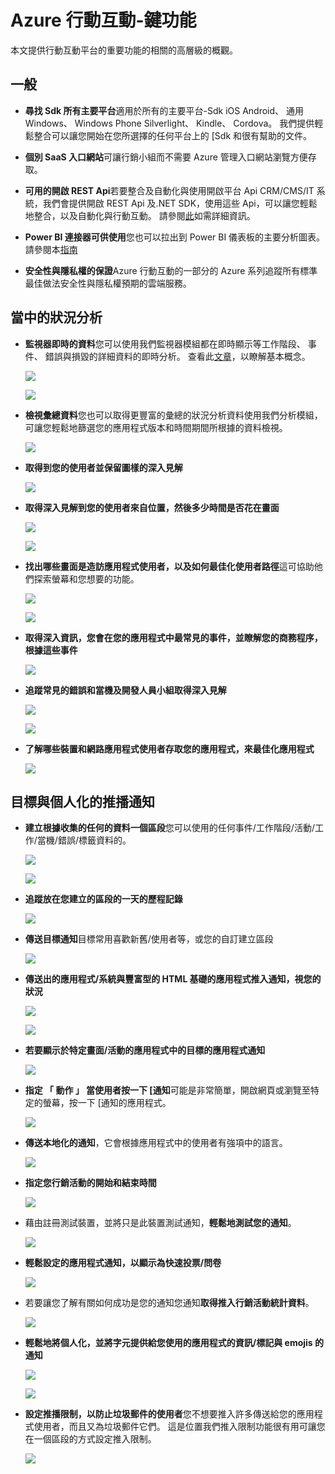<properties
    pageTitle="Azure 行動互動-鍵功能"
    description="將重要 Azure 行動互動功能說明"
    services="mobile-engagement"
    documentationCenter="mobile" 
    authors="piyushjo" 
    manager="erikre" 
    editor="" />

<tags
    ms.service="mobile-engagement"
    ms.workload="mobile"
    ms.tgt_pltfrm="na"
    ms.devlang="na"
    ms.topic="article"
    ms.date="08/19/2016"
    ms.author="piyushjo" />

# <a name="azure-mobile-engagement---key-features"></a>Azure 行動互動-鍵功能

本文提供行動互動平台的重要功能的相關的高層級的概觀。 

## <a name="general"></a>**一般**

- **尋找 Sdk 所有主要平台**適用於所有的主要平台-Sdk iOS Android、 通用 Windows、 Windows Phone Silverlight、 Kindle、 Cordova。 我們提供輕鬆整合可以讓您開始在您所選擇的任何平台上的 [Sdk 和很有幫助的文件。 

- **個別 SaaS 入口網站**可讓行銷小組而不需要 Azure 管理入口網站瀏覽方便存取。 

- **可用的開啟 REST Api**若要整合及自動化與使用開啟平台 Api CRM/CMS/IT 系統，我們會提供開啟 REST Api 及.NET SDK，使用這些 Api，可以讓您輕鬆地整合，以及自動化與行動互動。 請參閱[此](mobile-engagement-api-authentication.md)如需詳細資訊。 

- **Power BI 連接器可供使用**您也可以拉出到 Power BI 儀表板的主要分析圖表。 請參閱本[指南](https://powerbi.microsoft.com/en-us/documentation/powerbi-content-pack-azure-mobile/)

- **安全性與隱私權的保證**Azure 行動互動的一部分的 Azure 系列追蹤所有標準最佳做法安全性與隱私權預期的雲端服務。

## <a name="actionable-analytics"></a>**當中的狀況分析**

- **監視器即時的資料**您可以使用我們監視器模組都在即時顯示等工作階段、 事件、 錯誤與損毀的詳細資料的即時分析。 查看此[文章](mobile-engagement-concepts.md)，以瞭解基本概念。 

    ![][1]

    ![][2]      

- **檢視彙總資料**您也可以取得更豐富的彙總的狀況分析資料使用我們分析模組，可讓您輕鬆地篩選您的應用程式版本和時間期間所根據的資料檢視。

    ![][3]      

- **取得到您的使用者並保留圖樣的深入見解**

    ![][4]      

- **取得深入見解到您的使用者來自位置，然後多少時間是否花在畫面**

    ![][5]      
    
    ![][6]      

- **找出哪些畫面是造訪應用程式使用者，以及如何最佳化使用者路徑**這可協助他們探索螢幕和您想要的功能。

    ![][7]      
    
    ![][8]      

- **取得深入資訊，您會在您的應用程式中最常見的事件，並瞭解您的商務程序，根據這些事件** 

    ![][9]  

- **追蹤常見的錯誤和當機及開發人員小組取得深入見解**

    ![][10]     
    
    ![][11] 

- **了解哪些裝置和網路應用程式使用者存取您的應用程式，來最佳化應用程式** 

    ![][12] 
    
## <a name="targeted--personalized-push-notifications"></a>**目標與個人化的推播通知**

- **建立根據收集的任何的資料一個區段**您可以使用的任何事件/工作階段/活動/工作/當機/錯誤/標籤資料的。

    ![][13]

    ![][14]     

- **追蹤放在您建立的區段的一天的歷程記錄**

    ![][15] 

- **傳送目標通知**目標常用喜歡新舊/使用者等，或您的自訂建立區段

    ![][16] 

- **傳送出的應用程式/系統與豐富型的 HTML 基礎的應用程式推入通知，視您的狀況**

    ![][17] 

    ![][18] 

- **若要顯示於特定畫面/活動的應用程式中的目標的應用程式通知**

    ![][19] 

- **指定 「 動作 」 當使用者按一下 [通知**可能是非常簡單，開啟網頁或瀏覽至特定的螢幕，按一下 [通知的應用程式。 

    ![][20]
    
- **傳送本地化的通知**，它會根據應用程式中的使用者有強項中的語言。 

    ![][21] 

- **指定您行銷活動的開始和結束時間** 

    ![][22] 

- 藉由註冊測試裝置，並將只是此裝置測試通知，**輕鬆地測試您的通知**。

    ![][23] 

- **輕鬆設定的應用程式通知，以顯示為快速投票/問卷**  

    ![][24]
    
- 若要讓您了解有關如何成功是您的通知您通知**取得推入行銷活動統計資料**。

    ![][25] 

- **輕鬆地將個人化，並將字元提供給您使用的應用程式的資訊/標記與 emojis 的通知** 

    ![][26] 

    ![][27] 

- **設定推播限制，以防止垃圾郵件的使用者**您不想要推入許多傳送給您的應用程式使用者，而且又為垃圾郵件它們。 這是位置我們推入限制功能很有用可讓您在一個區段的方式設定推入限制。 

    ![][28]         

<!-- Images -->
[1]: ./media/mobile-engagement-key-features/monitor1.png
[2]: ./media/mobile-engagement-key-features/monitor2.png
[3]: ./media/mobile-engagement-key-features/analytics-filter.png
[4]: ./media/mobile-engagement-key-features/retention.png
[5]: ./media/mobile-engagement-key-features/analytics-geomap.png
[6]: ./media/mobile-engagement-key-features/analytics-session-length.png
[7]: ./media/mobile-engagement-key-features/analytics-activities.png
[8]: ./media/mobile-engagement-key-features/analytics-userpath.png
[9]: ./media/mobile-engagement-key-features/analytics-events.png
[10]: ./media/mobile-engagement-key-features/analyics-errors.png
[11]: ./media/mobile-engagement-key-features/analyics-errors-details.png
[12]: ./media/mobile-engagement-key-features/technicals.png
[13]: ./media/mobile-engagement-key-features/segment.png
[14]: ./media/mobile-engagement-key-features/segment-creation.png
[15]: ./media/mobile-engagement-key-features/segment-history.png
[16]: ./media/mobile-engagement-key-features/segment-push.png
[17]: ./media/mobile-engagement-key-features/out-of-app.png
[18]: ./media/mobile-engagement-key-features/in-app-push.png
[19]: ./media/mobile-engagement-key-features/push-in-activity.png
[20]: ./media/mobile-engagement-key-features/push-action.png
[21]: ./media/mobile-engagement-key-features/push-languages.png
[22]: ./media/mobile-engagement-key-features/push-timeframe.png
[23]: ./media/mobile-engagement-key-features/push-test.png
[24]: ./media/mobile-engagement-key-features/push-poll.png
[25]: ./media/mobile-engagement-key-features/push-stats.png
[26]: ./media/mobile-engagement-key-features/push_personalized.png
[27]: ./media/mobile-engagement-key-features/push_emoji.png
[28]: ./media/mobile-engagement-key-features/push_limits.png









